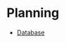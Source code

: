 Planning
========

* [Database](https://github.com/SpeakingInBits/CITProgram/wiki/Database-Planning)
